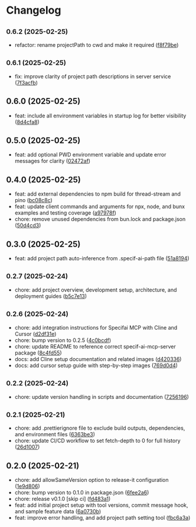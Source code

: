 # Changelog

## <small>0.6.2 (2025-02-25)</small>

* refactor: rename projectPath to cwd and make it required ([f8f79be](https://github.com/vj-presidio/specif-ai-mcp-server/commit/f8f79be))

## <small>0.6.1 (2025-02-25)</small>

* fix: improve clarity of project path descriptions in server service ([7f3acfb](https://github.com/vj-presidio/specif-ai-mcp-server/commit/7f3acfb))

## 0.6.0 (2025-02-25)

* feat: include all environment variables in startup log for better visibility ([8d4cfa8](https://github.com/vj-presidio/specif-ai-mcp-server/commit/8d4cfa8))

## 0.5.0 (2025-02-25)

* feat: add optional PWD environment variable and update error messages for clarity ([02472af](https://github.com/vj-presidio/specif-ai-mcp-server/commit/02472af))

## 0.4.0 (2025-02-25)

* feat: add external dependencies to npm build for thread-stream and pino ([bc08c8c](https://github.com/vj-presidio/specif-ai-mcp-server/commit/bc08c8c))
* feat: update client commands and arguments for npx, node, and bunx examples and testing coverage ([a97978f](https://github.com/vj-presidio/specif-ai-mcp-server/commit/a97978f))
* chore: remove unused dependencies from bun.lock and package.json ([50d4cd3](https://github.com/vj-presidio/specif-ai-mcp-server/commit/50d4cd3))

## 0.3.0 (2025-02-25)

* feat: add project path auto-inference from .specif-ai-path file ([51a8194](https://github.com/vj-presidio/specif-ai-mcp-server/commit/51a8194))

## <small>0.2.7 (2025-02-24)</small>

* chore: add project overview, development setup, architecture, and deployment guides ([b5c7e13](https://github.com/vj-presidio/specif-ai-mcp-server/commit/b5c7e13))

## <small>0.2.6 (2025-02-24)</small>

* chore: add integration instructions for Specifai MCP with Cline and Cursor ([d2df31e](https://github.com/vj-presidio/specif-ai-mcp-server/commit/d2df31e))
* chore: bump version to 0.2.5 ([4c0bcdf](https://github.com/vj-presidio/specif-ai-mcp-server/commit/4c0bcdf))
* chore: update README to reference correct specif-ai-mcp-server package ([8c4fd55](https://github.com/vj-presidio/specif-ai-mcp-server/commit/8c4fd55))
* docs: add Cline setup documentation and related images ([d420336](https://github.com/vj-presidio/specif-ai-mcp-server/commit/d420336))
* docs: add cursor setup guide with step-by-step images ([769d0d4](https://github.com/vj-presidio/specif-ai-mcp-server/commit/769d0d4))

## <small>0.2.2 (2025-02-24)</small>

* chore: update version handling in scripts and documentation ([7256196](https://github.com/vj-presidio/specif-ai-mcp-server/commit/7256196))

## <small>0.2.1 (2025-02-21)</small>

* chore: add .prettierignore file to exclude build outputs, dependencies, and environment files ([6363be3](https://github.com/vj-presidio/specif-ai-mcp-server/commit/6363be3))
* chore: update CI/CD workflow to set fetch-depth to 0 for full history ([26d1007](https://github.com/vj-presidio/specif-ai-mcp-server/commit/26d1007))

## 0.2.0 (2025-02-21)

* chore: add allowSameVersion option to release-it configuration ([1e9d806](https://github.com/vj-presidio/specif-ai-mcp-server/commit/1e9d806))
* chore: bump version to 0.1.0 in package.json ([6fee2a6](https://github.com/vj-presidio/specif-ai-mcp-server/commit/6fee2a6))
* chore: release v0.1.0 [skip ci] ([fd483a1](https://github.com/vj-presidio/specif-ai-mcp-server/commit/fd483a1))
* feat: add initial project setup with tool versions, commit message hook, and sample feature data ([6a0730b](https://github.com/vj-presidio/specif-ai-mcp-server/commit/6a0730b))
* feat: improve error handling, and add project path setting tool ([fbc6a3a](https://github.com/vj-presidio/specif-ai-mcp-server/commit/fbc6a3a))
